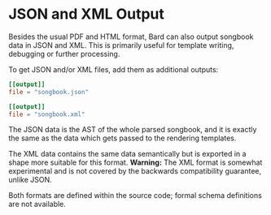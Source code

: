 # JSON and XML Output

Besides the usual PDF and HTML format, Bard can also output songbook data in JSON and XML.
This is primarily useful for template writing, debugging or further processing.

To get JSON and/or XML files, add them as additional outputs:

```toml
[[output]]
file = "songbook.json"

[[output]]
file = "songbook.xml"
```

The JSON data is the AST of the whole parsed songbook, and it is exactly the same as the data which gets passed to the rendering templates.

The XML data contains the same data semantically but is exported in a shape more suitable for this format.
**Warning:** The XML format is somewhat experimental and is not covered by the backwards compatibility guarantee, unlike JSON.

Both formats are defined within the source code; formal schema definitions are not available.
